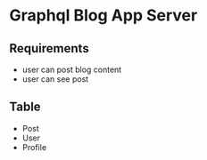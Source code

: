 # Graphql Blog App Server

## Requirements

- user can post blog content
- user can see post

## Table

- Post
- User
- Profile

